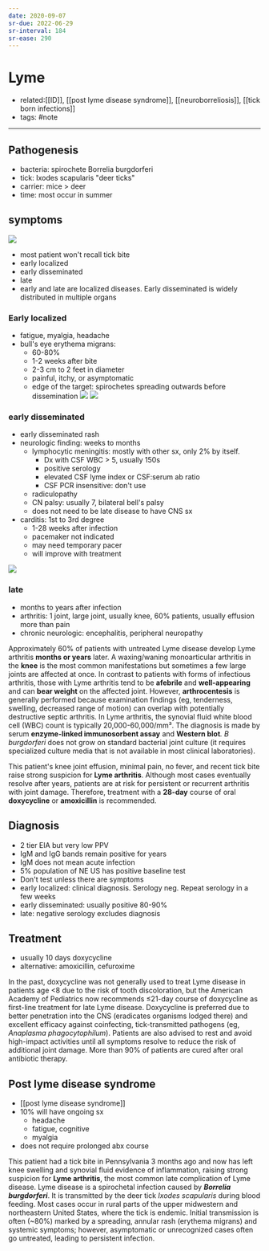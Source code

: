 ```yaml
---
date: 2020-09-07
sr-due: 2022-06-29
sr-interval: 184
sr-ease: 290
---
```


# Lyme

- related:[[ID]], [[post lyme disease syndrome]], [[neuroborreliosis]], [[tick born infections]]
- tags: #note
---

## Pathogenesis

- bacteria: spirochete Borrelia burgdorferi
- tick: Ixodes scapularis "deer ticks"
- carrier: mice > deer
- time: most occur in summer

## symptoms

![](https://photos.thisispiggy.com/file/wikiFiles/image-20200823062139874.png)

- most patient won't recall tick bite
- early localized
- early disseminated
- late
- early and late are localized diseases. Early disseminated is widely distributed in multiple organs

### Early localized

- fatigue, myalgia, headache
- bull's eye erythema migrans:
	- 60-80%
	- 1-2 weeks after bite
	- 2-3 cm to 2 feet in diameter
	- painful, itchy, or asymptomatic
	- edge of the target: spirochetes spreading outwards before dissemination
    ![](https://photos.thisispiggy.com/file/wikiFiles/20211010213337.png)
    ![](https://photos.thisispiggy.com/file/wikiFiles/20211010213427.png)

### early disseminated

- early disseminated rash
- neurologic finding: weeks to months
	- lymphocytic meningitis: mostly with other sx, only 2% by itself.
		- Dx with CSF WBC > 5, usually 150s
		- positive serology
		- elevated CSF lyme index or CSF:serum ab ratio
		- CSF PCR insensitive: don't use
	- radiculopathy
	- CN palsy: usually 7, bilateral bell's palsy
	- does not need to be late disease to have CNS sx
- carditis: 1st to 3rd degree
	- 1-28 weeks after infection
	- pacemaker not indicated
	- may need temporary pacer
	- will improve with treatment

![](https://photos.thisispiggy.com/file/wikiFiles/20211010213648.png)

### late

- months to years after infection
- arthritis: 1 joint, large joint, usually knee, 60% patients, usually effusion more than pain
- chronic neurologic: encephalitis, peripheral neuropathy

Approximately 60% of patients with untreated Lyme disease develop Lyme arthritis **months or years** later.  A waxing/waning monoarticular arthritis in the **knee** is the most common manifestations but sometimes a few large joints are affected at once.  In contrast to patients with forms of infectious arthritis, those with Lyme arthritis tend to be **afebrile** and **well-appearing** and can **bear weight** on the affected joint.  However, **arthrocentesis** is generally performed because examination findings (eg, tenderness, swelling, decreased range of motion) can overlap with potentially destructive septic arthritis.  In Lyme arthritis, the synovial fluid white blood cell (WBC) count is typically 20,000-60,000/mm³.  The diagnosis is made by serum **enzyme-linked immunosorbent assay** and **Western blot**_._ _B burgdorferi_ does not grow on standard bacterial joint culture (it requires specialized culture media that is not available in most clinical laboratories).

This patient's knee joint effusion, minimal pain, no fever, and recent tick bite raise strong suspicion for **Lyme arthritis**.  Although most cases eventually resolve after years, patients are at risk for persistent or recurrent arthritis with joint damage.  Therefore, treatment with a **28-day** course of oral **doxycycline** or **amoxicillin** is recommended.

## Diagnosis

- 2 tier EIA but very low PPV
- IgM and IgG bands remain positive for years
- IgM does not mean acute infection
- 5% population of NE US has positive baseline test
- Don't test unless there are symptoms
- early localized: clinical diagnosis. Serology neg. Repeat serology in a few weeks
- early disseminated: usually positive 80-90%
- late: negative serology excludes diagnosis

## Treatment

- usually 10 days doxycycline
- alternative: amoxicillin, cefuroxime

In the past, doxycycline was not generally used to treat Lyme disease in patients age <8 due to the risk of tooth discoloration, but the American Academy of Pediatrics now recommends ≤21-day course of doxycycline as first-line treatment for late Lyme disease.  Doxycycline is preferred due to better penetration into the CNS (eradicates organisms lodged there) and excellent efficacy against coinfecting, tick-transmitted pathogens (eg, _Anaplasma phagocytophilum_).  Patients are also advised to rest and avoid high-impact activities until all symptoms resolve to reduce the risk of additional joint damage.  More than 90% of patients are cured after oral antibiotic therapy.

## Post lyme disease syndrome

- [[post lyme disease syndrome]]
- 10% will have ongoing sx
	- headache
	- fatigue, cognitive
	- myalgia
- does not require prolonged abx course

<!-- lyme disease stages and sx -->

This patient had a tick bite in Pennsylvania 3 months ago and now has left knee swelling and synovial fluid evidence of inflammation, raising strong suspicion for **Lyme arthritis**, the most common late complication of Lyme disease.  Lyme disease is a spirochetal infection caused by _**Borrelia burgdorferi**_.  It is transmitted by the deer tick _Ixodes scapularis_ during blood feeding.  Most cases occur in rural parts of the upper midwestern and northeastern United States, where the tick is endemic.  Initial transmission is often (~80%) marked by a spreading, annular rash (erythema migrans) and systemic symptoms; however, asymptomatic or unrecognized cases often go untreated, leading to persistent infection.
